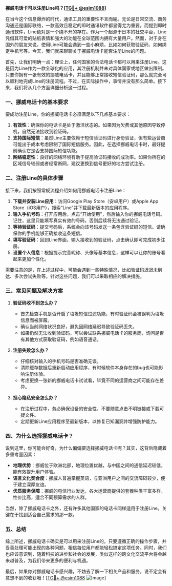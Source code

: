 **挪威电话卡可以注册Line吗？[[TG💪+ @esim1088](https://t.me/s/esim1088)]**

在当今这个信息爆炸的时代，通讯工具的重要性不言而喻。无论是日常交流、商务沟通还是国际联络，一款高效且稳定的即时通讯软件都显得尤为重要。而提到即时通讯软件，Line绝对是一个绕不开的存在。作为一个起源于日本的社交平台，Line凭借其可爱的贴纸表情和强大的功能在全球范围内拥有大量用户。然而，对于身在国外的朋友来说，使用Line可能会遇到一些小麻烦，比如如何获取验证码、如何绑定手机号等。今天，我们就来聊聊关于挪威电话卡能否注册Line的问题。

首先，让我们明确一点：理论上，任何国家的合法电话卡都可以用来注册Line。这是因为Line作为一款全球化的应用，其注册机制并未对具体国家或地区做出限制。只要你拥有一张有效的挪威电话卡，并且能够正常接收短信验证码，那么就完全可以顺利地完成Line的注册流程。不过，在实际操作中，事情并没有那么简单。接下来，我们将从几个方面详细分析这一过程。

### **一、挪威电话卡的基本要求**
要成功注册Line，你的挪威电话卡必须满足以下几点基本要求：
1. **有效性**：确保你的电话卡是处于激活状态的。如果因为欠费或其他原因导致停机，自然无法接收到验证码。
2. **支持国际短信**：虽然Line主要依赖于短信验证码进行身份验证，但有些运营商可能出于成本考虑限制了国际短信服务。因此，在选择挪威电话卡时，最好提前确认它是否支持国际短信功能。
3. **网络稳定性**：良好的网络环境有助于提高验证码接收的成功率。如果你所在的区域信号较弱或者经常断网，建议更换到信号更好的地方尝试注册。

### **二、注册Line的具体步骤**
接下来，我们按照常规流程介绍如何用挪威电话卡注册Line：
1. **下载并安装Line应用**：访问Google Play Store（安卓用户）或Apple App Store（iOS用户），搜索“Line”并下载最新版本的应用程序。
2. **输入手机号码**：打开应用后，点击“开始使用”，然后输入你的挪威电话号码。记住，这里只能填写真实有效的号码，否则后续将无法通过验证。
3. **等待验证码**：提交号码后，系统会向该号码发送一条包含验证码的短信。请确保你的手机能够正确接收这条短信。
4. **填写验证码**：回到Line界面，输入接收到的验证码，点击确认即可完成初步注册。
5. **设置个人信息**：根据提示完善昵称、头像等基本信息，这样可以让你的账号看起来更加个性化。

需要注意的是，在上述过程中，可能会遇到一些特殊情况，比如验证码迟迟未到达、多次尝试失败等。针对这些问题，我们可以采取相应的解决措施。

### **三、常见问题及解决方案**
1. **验证码收不到怎么办？**
   - 首先检查手机是否开启了垃圾短信过滤功能，有时验证码会被误判为垃圾信息而被屏蔽。
   - 确认当前网络状况良好，避免因网络延迟导致验证码丢失。
   - 如果仍然无法收到验证码，可以尝试联系挪威电话卡的服务商，询问是否有其他方式获取验证码，例如语音通话。

2. **注册失败怎么办？**
   - 仔细核对输入的手机号码是否准确无误。
   - 清除缓存数据后重新启动应用程序，有时候软件本身存在的bug也可能影响注册体验。
   - 考虑更换一张新的挪威电话卡试试看，毕竟不同的运营商之间可能存在差异。

3. **担心隐私安全怎么办？**
   - 在注册过程中，务必确保设备的安全性，不要随意点击不明链接或下载可疑文件。
   - 定期更新Line应用程序至最新版本，以修复已知漏洞并增强防护能力。

### **四、为什么选择挪威电话卡？**
说到这里，你可能会好奇，为什么偏偏要选择挪威电话卡呢？其实，这背后隐藏着多重考量因素：
- **地理优势**：挪威位于欧洲北部，地理位置优越，与中国之间的通信延迟较低，能有效提升用户体验。
- **语言文化契合度**：挪威人普遍掌握英语，与亚洲用户之间的交流障碍较少，便于建立深厚友谊。
- **优质服务保障**：挪威的电信行业发达，各大运营商提供的套餐种类丰富多样，性价比高，适合不同预算需求的人群。

当然，除了挪威电话卡之外，还有许多其他国家的电话卡同样适用于注册Line。关键在于找到适合自己需求的那一款。

### **五、总结**
综上所述，挪威电话卡确实是可以用来注册Line的。只要遵循正确的操作步骤，并妥善处理可能出现的各种问题，相信每位用户都能轻松搞定这项任务。同时，我们也应该意识到，随着科技的进步和社会的发展，类似这样的跨文化交流平台将会越来越普及，为我们带来更多的便利与机遇。

最后，如果你对挪威电话卡感兴趣，不妨去了解一下相关产品和服务，说不定会有意想不到的收获哦！[[TG💪+ @esim1088](https://t.me/s/esim1088) ![Image](https://i.postimg.cc/4NQfJmqS/Snipaste-2025-05-13-00-14-12.png)]